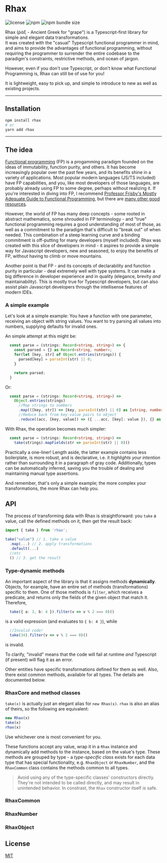 # Rhax
![license](https://img.shields.io/github/license/NitzanHen/rhax?color=blue)
![npm](https://img.shields.io/npm/v/rhax?color=green)
![npm bundle size](https://img.shields.io/bundlephobia/minzip/rhax?color=yellow)

Rhax (ῥάξ - Ancient Greek for "grape") is a Typescript-first library for simple and elegant data transformations.<br/>
It was created with the "casual" Typescript functional programmer in mind, and aims to provide the advantages of functional programming, without requiring the programmer to surrender the entire codebase to the paradigm's constraints, restrictive methods, and ocean of jargon.

However, even if you don't use Typescript, or don't know what Functional Programming is, Rhax can still be of use for you!

It is lightweight, easy to pick up, and simple to introduce to new as well as existing projects.

---

## Installation
```bash
npm install rhax
# or
yarn add rhax
```
---
## The idea
[Functional programming](https://hackr.io/blog/functional-programming) (FP) is a progamming paradigm founded on the ideas of immutability, function purity, and others. It has become increasingly popular over the past few years, and its benefits shine in a variety of applications. Most popular modern languages (JS/TS included) have FP capabilities, and you, like most developers of those languages, are probably already using FP to some degree, perhaps without realizing it. If you're interested in diving into FP, I recommend [Professor Frisby's Mostly Adequate Guide to Functional Programming](https://mostly-adequate.gitbook.io/mostly-adequate-guide/), but there are [many other good resources](https://github.com/xgrommx/awesome-functional-programming).

However, the world of FP has many deep concepts - some rooted in abstract mathematics, some shrouded in FP terminology - and "true" functional programming requires a good understanding of most of those, as well as a commitment to the paradigm that's difficult to "break out" of when needed. This combination of a steep learning curve and a binding commitment is off-putting for many developers (myself included). Rhax was created with this slice of developers in mind - it aspires to provide a simple way for Javascript developers, new and seasoned, to enjoy the benefits of FP, without having to climb or move mountains.

Another point is that FP - and its concepts of declarability and function purity in particular - deal extremely well with type systems. It can make a big difference in developer experience and in quality (elegance, brevity _and_ maintainability). This is mostly true for Typescript developers, but can also assist plain Javascript developers through the intellisense features of modern IDEs.

### A simple example

Let's look at a simple example:
You have a function with one parameter, receiving an object with string values. You want to try parsing all values into numbers, supplying defaults for invalid ones.

An simple attempt at this might be:
```ts
  const parse = (strings: Record<string, string>) => {
    const parsed = {} as Record<string, number>;
    for(let [key, str] of Object.entries(strings)) {
      parsed[key] = parseInt(str) || 0;
    }

    return parsed;
  }
```
Or:
```ts
  const parse = (strings: Record<string, string>) => 
    Object.entries(strings)
      //Map strings to numbers
      .map(([key, str]) => [key, parseInt(str) || 0] as [string, number])
      //Reduce back from key-value pairs to object
      .reduce((acc, [key, value]) => ({ ...acc, [key]: value }), {} as Record<string, number>)
```

With Rhax, the operation becomes much simpler:
```ts
  const parse = (strings: Record<string, string>) => 
    take(strings).mapFields(str => parseInt(str) || 0)()
```

Practically a one-liner!
Length aside, the latter example contains less boilerplate, is more robust, and is declarative, i.e. it _highlights your intention_ rather than surrounding it in a paragraph of gray code. Additionally, types can be automatically inferred, saving you the trouble of dealing and maintaining manual type assertions.

And remember, that's only a simple example; the more complex your transformations, the more Rhax can help you.

## API

The process of transforming data with Rhax is straightforward: you `take` a value, call the defined methods on it, then get the result back:

```ts
import { take } from 'rhax';

take("value") // 1. take a value
  .map(...) // 2. apply transformations
  .default(...)
  //etc
  () // 3. get the result
```

### Type-dynamic methods

An important aspect of the library is that it assigns methods **dynamically**.
Objects, for example, have an entire set of methods (transformations) specific to them. One of those methods is `filter`, which receives a predicate, and returns only the fields of the given object that match it.
Therefore, 
```ts
  take({ a: 3, b: 4 }).filter(v => v % 2 === 0)()
```
is a valid expression (and evaluates to `{ b: 4 }`), while
```ts
  //Invalid code!
  take(34).filter(v => v % 2 === 0)()
```
is invalid.

To clarify, "invalid" means that the code will fail at runtime *and* Typescript (if present) will flag it as an error.

Other entities have specific transformations defined for them as well. Also, there exist common methods, available for all types. The details are documented below. 

### RhaxCore and method classes

`take(x)` is actually just an elegant alias for `new Rhax(x)`. `rhax` is also an alias of theirs, so the following are equivalent:
```ts
new Rhax(x)
take(x)
rhax(x)
```
Use whichever one is most convenient for you.

These functions accept any value, wrap it in a `Rhax` instance and dynamically add methods to the instance, based on the value's type. These methods are grouped by type - 
a *type-specific class* exists for each data type that has special functionality, e.g. `RhaxObject` or `RhaxNumber`, and the `RhaxCommon` class contains the methods common to all types.

> Avoid using any of the type-specific classes' constructors directly. They're not intended to be called directly, and may result in unintended behavior. In constrast, the `Rhax` constructor itself _is_ safe. 

### RhaxCommon
### RhaxNumber
### RhaxObject

## License
[MIT](https://choosealicense.com/licenses/mit/)